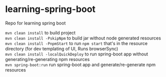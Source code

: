 # learning-spring-boot
Repo for learning spring boot

`mvn clean install` to build project  
`mvn clean install -PskipNpm` to build jar without node generated resources  
`mvn clean install -PnpmStart` to run `npm start` that's in the resource directory (for dev templating of UI, Runs browserSync)  
`mvn clean install -localQuickDeploy` to run spring-boot app without generating/re-generating npm resources  
`mvn spring-boot:run` run spring-boot app and generate/re-generate npm resources
